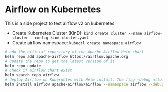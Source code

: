 # Airflow on Kubernetes
This is a side project to test airflow v2 on kubernetes

- Create Kubernetes Cluster (KinD): `kind create cluster --name airflow-cluster --config kind-cluster.yaml`
- Create airflow namespace: `kubectl create namespace airflow`

```bash
# add the official repository of the Apache Airflow Helm chart
helm repo add apache-airflow https://airflow.apache.org
# update the repo to get the latest version of it
helm repo update
# Check if airflow chart exist
helm search repo airflow
# deploy Airflow on Kubernetes with Helm install. The flag –debug allows to check if anything goes wrong during the deployment.
helm install airflow apache-airflow/airflow --namespace airflow --debug
```
